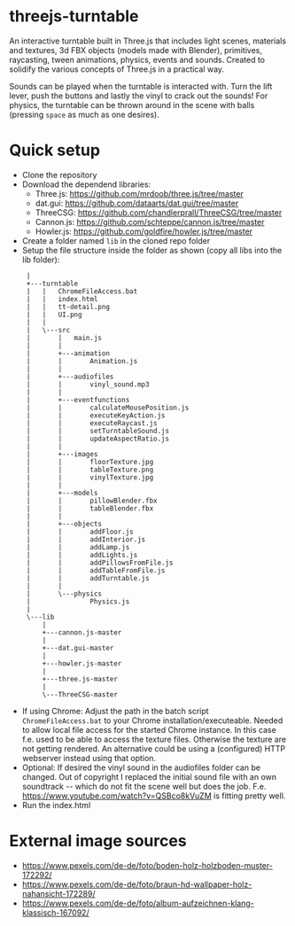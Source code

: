 # threejs-turntable

An interactive turntable built in Three.js that includes light scenes, materials and textures, 3d FBX objects (models made with Blender), primitives, raycasting, tween animations, physics, events and sounds. Created to solidify the various concepts of Three.js in a practical way.

Sounds can be played when the turntable is interacted with. Turn the lift lever, push the buttons and lastly the vinyl to crack out the sounds! For physics, the turntable can be thrown around in the scene with balls (pressing `space` as much as one desires).

# Quick setup

- Clone the repository
- Download the dependend libraries:
  - Three.js: https://github.com/mrdoob/three.js/tree/master
  - dat.gui: https://github.com/dataarts/dat.gui/tree/master
  - ThreeCSG: https://github.com/chandlerprall/ThreeCSG/tree/master
  - Cannon.js: https://github.com/schteppe/cannon.js/tree/master
  - Howler.js: https://github.com/goldfire/howler.js/tree/master
- Create a folder named `lib` in the cloned repo folder
- Setup the file structure inside the folder as shown (copy all libs into the lib folder):
  ```
   |
   +---turntable
   |   |   ChromeFileAccess.bat
   |   |   index.html
   |   |   tt-detail.png
   |   |   UI.png
   |   |
   |   \---src
   |       |   main.js
   |       |
   |       +---animation
   |       |       Animation.js
   |       |
   |       +---audiofiles
   |       |       vinyl_sound.mp3
   |       |
   |       +---eventfunctions
   |       |       calculateMousePosition.js
   |       |       executeKeyAction.js
   |       |       executeRaycast.js
   |       |       setTurntableSound.js
   |       |       updateAspectRatio.js
   |       |
   |       +---images
   |       |       floorTexture.jpg
   |       |       tableTexture.png
   |       |       vinylTexture.jpg
   |       |
   |       +---models
   |       |       pillowBlender.fbx
   |       |       tableBlender.fbx
   |       |
   |       +---objects
   |       |       addFloor.js
   |       |       addInterior.js
   |       |       addLamp.js
   |       |       addLights.js
   |       |       addPillowsFromFile.js
   |       |       addTableFromFile.js
   |       |       addTurntable.js
   |       |
   |       \---physics
   |               Physics.js
   |
   \---lib
       |
       +---cannon.js-master
       |
       +---dat.gui-master
       |
       +---howler.js-master
       |
       +---three.js-master
       |
       \---ThreeCSG-master
  ```
- If using Chrome: Adjust the path in the batch script `ChromeFileAccess.bat` to your Chrome installation/executeable. Needed to allow local file access for the started Chrome instance. In this case f.e. used to be able to access the texture files. Otherwise the texture are not getting rendered. An alternative could be using a (configured) HTTP webserver instead using that option.
- Optional: If desired the vinyl sound in the audiofiles folder can be changed. Out of copyright I replaced the initial sound file with an own soundtrack -- which do not fit the scene well but does the job. F.e. https://www.youtube.com/watch?v=QSBco8kVuZM is fitting pretty well.
- Run the index.html

# External image sources

- https://www.pexels.com/de-de/foto/boden-holz-holzboden-muster-172292/
- https://www.pexels.com/de-de/foto/braun-hd-wallpaper-holz-nahansicht-172289/
- https://www.pexels.com/de-de/foto/album-aufzeichnen-klang-klassisch-167092/
